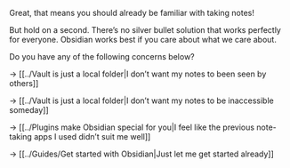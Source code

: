 Great, that means you should already be familiar with taking notes!

But hold on a second. There’s no silver bullet solution that works perfectly for everyone. Obsidian works best if you care about what we care about.

Do you have any of the following concerns below?

→ [[../Vault is just a local folder|I don’t want my notes to been seen by others]]

→ [[../Vault is just a local folder|I don’t want my notes to be inaccessible someday]]

→ [[../Plugins make Obsidian special for you|I feel like the previous note-taking apps I used didn’t suit me well]]

→ [[../Guides/Get started with Obsidian|Just let me get started already]]
